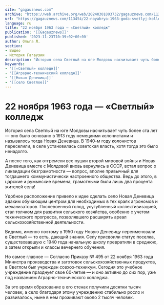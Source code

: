 ```yaml
---
site: "gagauznews.com"
archive: "https://web.archive.org/web/20240301003732/gagauznews.com/113454/22-noyabrya-1963-goda-svetlyj-kolledzh.html"
url: "https://gagauznews.com/113454/22-noyabrya-1963-goda-svetlyj-kolledzh.html"
language: ru
title: "22 ноября 1963 года — «Светлый» колледж"
publication: '[[Gagauznews]]'
published: '2023-11-23T10:39:02+00:00'
author: Ольга Л.
section:
- Видео
- История Гагаузии
description: "История села Светлый на юге Молдовы насчитывает чуть более ста лет — оно было основано в 1913 году немецкими колонистами и называлось тогда Новая Деневица. В 1940-м году колонистов переселили, в селе установилась советская власть, хотя тогда это было ненадолго. А после того, как отгремели все пушки второй мировой войны и Новая Деневица вместе с Молдовой вновь вернулись в СССР, встал вопрос о ликвидации безграмотности — вопрос, вполне привычный для тогдашнего коммунистически настроенного общества. Ведь до этого, в царские и румынские времена, грамотными были лишь два процента жителей села! Удобное расположение привело к идее сделать село Новая Деневица эдаким обучающим […]"
keywords:
- '[[«Светлый» колледж]]'
- '[[Аграрно-технический колледж]]'
- '[[Новая Деневица]]'
- '[[село Светлое]]'
---
```


# 22 ноября 1963 года — «Светлый» колледж

История села Светлый на юге Молдовы насчитывает чуть более ста лет — оно было основано в 1913 году немецкими колонистами и называлось тогда Новая Деневица. В 1940-м году колонистов переселили, в селе установилась советская власть, хотя тогда это было ненадолго.

А после того, как отгремели все пушки второй мировой войны и Новая Деневица вместе с Молдовой вновь вернулись в СССР, встал вопрос о ликвидации безграмотности — вопрос, вполне привычный для тогдашнего коммунистически настроенного общества. Ведь до этого, в царские и румынские времена, грамотными были лишь два процента жителей села!

Удобное расположение привело к идее сделать село Новая Деневица эдаким обучающим центром для необходимых в тех краях агрономов и механизаторов. Послевоенный голод, усугубленный коллективизацией, стал толчком для развития сельского хозяйства, особенно с учетом технического прогресса, позволявшего расширять ареал сельскохозяйственной деятельности.

Видимо, именно поэтому в 1950 году Новую Деневицу переименовали в Светлый — то есть, дающий знания. Селу присвоили статус поселка, существовавшую с 1940 года начальную школу превратили в среднюю, а затем открыли и классы вечернего обучения.

Но самое главное — Согласно Приказу № 495 от 22 ноября 1963 года Министра производства и заготовок сельскохозяйственных продуктов, в Светлом был учрежден совхоз-техникум. Сегодня это учебное учреждение празднует свое 60-летие — и оно активно до сих пор, уже под названием Аграрно-технического колледжа.

За это время образование в его стенах получили десятки тысяч человек, а село благодаря этому учреждению стабильно росло и развивалось, ныне в нем проживают около 2 тысяч человек.